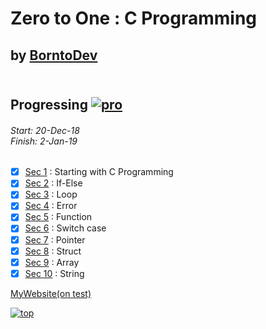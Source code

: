 # Zero to One : C Programming
## by [BorntoDev](https://academy.borntodev.com)<br><br>

## Progressing  [![pro](http://progressed.io/bar/100)](#pro)
<h6>Start: 20-Dec-18<br>
Finish: 2-Jan-19</h6>

- [x] [Sec 1](https://github.com/ZeroHX/C-Learning/blob/master/sec1/read1.md)  : Starting with C Programming
- [x] [Sec 2](https://github.com/ZeroHX/C-Learning/blob/master/sec2/read2.md)  : If-Else
- [x] [Sec 3](https://github.com/ZeroHX/C-Learning/blob/master/sec3/read3.md)  : Loop
- [x] [Sec 4](https://github.com/ZeroHX/C-Learning/tree/master/sec4/read4.md)  : Error
- [x] [Sec 5](https://github.com/ZeroHX/C-Learning/tree/master/sec5)  : Function
- [x] [Sec 6](https://github.com/ZeroHX/C-Learning/tree/master/sec6)  : Switch case
- [x] [Sec 7](https://github.com/ZeroHX/C-Learning/tree/master/sec7)  : Pointer
- [x] [Sec 8](https://github.com/ZeroHX/C-Learning/tree/master/sec8) : Struct
- [x] [Sec 9](https://github.com/ZeroHX/C-Learning/tree/master/sec9)  : Array
- [x] [Sec 10](https://github.com/ZeroHX/C-Learning/tree/master/sec10) : String

[MyWebsite(on test)](https://zerohx.github.io/C-Learning/)

[![top](https://img.shields.io/badge/Goto-top-orange.svg?style=for-the-badge)](#top)
